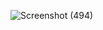 ![Screenshot (494)](https://github.com/user-attachments/assets/513b7b07-6327-486a-9523-e3f31fe81784)
